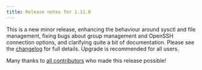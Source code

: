 ```yaml
---
title: Release notes for 1.11.0
---
```


This is a new minor release, enhancing the behaviour around sysctl and file management, fixing bugs about group management and OpenSSH connection options, and clarifying quite a bit of documentation. Please see the [changelog](https://metacpan.org/source/FERKI/Rex-1.11.0/ChangeLog) for full details. Upgrade is recommended for all users. 

Many thanks to [all contributors](https://metacpan.org/source/FERKI/Rex-1.11.0/CONTRIBUTORS) who made this release possible!
